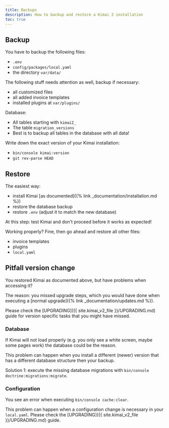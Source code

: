 ```yaml
---
title: Backups
description: How to backup and restore a Kimai 2 installation
toc: true
---
```


## Backup

You have to backup the following files:
- `.env`
- `config/packages/local.yaml`
- the directory `var/data/`

The following stuff needs attention as well, backup if necessary:
- all customized files
- all added invoice templates
- installed plugins at `var/plugins/`

Database:
- All tables starting with `kimai2_`
- The table `migration_versions`
- Best is to backup all tables in the database with all data!

Write down the exact version of your Kimai installation:
- `bin/console kimai:version`
- `git rev-parse HEAD`

## Restore 

The easiest way:
- install Kimai [as documented]({% link _documentation/installation.md %})
- restore the database backup
- restore `.env` (adjust it to match the new database) 

At this step: test Kimai and don't proceed before it works as expected!

Working properly? Fine, then go ahead and restore all other files:
- invoice templates
- plugins
- `local.yaml`

## Pitfall version change

You restored Kimai as documented above, but have problems when accessing it?

The reason: you missed upgrade steps, which you would have done when executing a [normal upgrade]({% link _documentation/updates.md %}).

Please check the [UPGRADING]({{ site.kimai_v2_file }}/UPGRADING.md) guide for version specific tasks that you might have missed.

### Database

If Kimai will not load properly (e.g. you only see a white screen, maybe some pages work) the database could be the reason.

This problem can happen when you install a different (newer) version that has a different database structure then your backup. 

Solution 1: execute the missing database migrations with `bin/console doctrine:migrations:migrate`.

### Configuration

You see an error when executing `bin/console cache:clear`.

This problem can happen when a configuration change is necessary in your `local.yaml`. 
Please check the [UPGRADING]({{ site.kimai_v2_file }}/UPGRADING.md) guide. 
